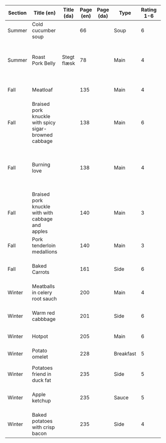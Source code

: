 | Section | Title (en)                                            | Title (da)  | Page (en) | Page (da) | Type      | Rating 1-6 | Comments                                     | Improvements or Substitutes                                                       | Rated by    |
|---------|-------------------------------------------------------|-------------|-----------|-----------|-----------|------------|----------------------------------------------|-----------------------------------------------------------------------------------|-------------|
| Summer  | Cold cucumber soup                                    |             | 66        |           | Soup      | 6          | Very refreshing                              | Thickens in fridge                                                                | Stefanie    |
| Summer  | Roast Pork Belly                                      | Stegt flæsk | 78        |           | Main      | 4          |                                              | Halve sauce amount, use 30g+ parsley (for half sauce amount), salt skin well!     | sword-smith |
| Fall    | Meatloaf                                              |             | 135       |           | Main      | 4          |                                              | Associated sauerkraut is a great fit                                              | sword-smith |
| Fall    | Braised pork knuckle with spicy sigar-browned cabbage |             | 138       |           | Main      | 6          | Phenomenal                                   | Serve with beer and rye break, associated cabbage is worth the work               | sword-smith |
| Fall    | Burning love                                          |             | 138       |           | Main      | 4          | Great for fast, easy dinner                  | Frying onion can take a long time. Start by steaming them in pan for five minutes | sword-smith |
| Fall    | Braised pork knuckle with with cabbage and apples     |             | 140       |           | Main      | 3          | Make the other braised pork knuckle instead  |                                                                                   | sword-smith |
| Fall    | Pork tenderloin medallions                            |             | 140       |           | Main      | 3          | Good but a bit dry, the onions help          |                                                                                   | sword-smith |
| Fall    | Baked Carrots                                         |             | 161       |           | Side      | 6          | Didn't know vegetables could taste this good | Replace half of carrots with kohlrabi or parsnip                                  | sword-smith |
| Winter  | Meatballs in celery root sauch                        |             | 200       |           | Main      | 4          |                                              |                                                                                   | sword-smith |
| Winter  | Warm red cabbbage                                     |             | 201       |           | Side      | 6          | Magnificent rødkøl, Christmas dish           |                                                                                   | sword-smith |
| Winter  | Hotpot                                                |             | 205       |           | Main      | 6          |                                              |                                                                                   | sword-smith |
| Winter  | Potato omelet                                         |             | 228       |           | Breakfast | 5          | Solid omelet                                 | Double or quadruple bacon                                                         | sword-smith |
| Winter  | Potatoes friend in duck fat                           |             | 235       |           | Side      | 5          | Fantastic "French fries"                     | Probably also good with pig fat                                                   | sword-smith |
| Winter  | Apple ketchup                                         |             | 235       |           | Sauce     | 5          | Make with above potatoes in duck fat!        | Also good in burgers and with other foods                                         | sword-smith |
| Winter  | Baked potatoes with crisp bacon                       |             | 235       |           | Side      | 4          | Very good potatoes                           |                                                                                   | sword-smith |
